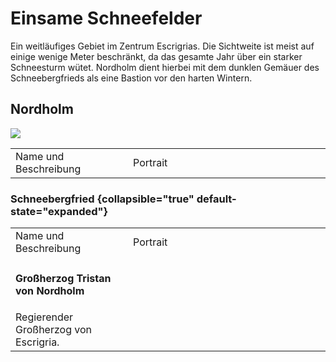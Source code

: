# Einsame Schneefelder

Ein weitläufiges Gebiet im Zentrum Escrigrias. Die Sichtweite ist meist auf einige wenige Meter beschränkt, da das
gesamte Jahr über ein starker Schneesturm wütet. Nordholm dient hierbei mit dem dunklen Gemäuer des Schneebergfrieds
als eine Bastion vor den harten Wintern.

## Nordholm

![](nordholm.png)

<table>
<tr><td>Name und Beschreibung</td><td width="300">Portrait</td></tr>
<!--<tr><td><h4>Adrian von Waldegrav</h4> Adliger Schätzesammler.</td><td><img src="adrian.png" alt="" /></td></tr>-->
</table>

### Schneebergfried {collapsible="true" default-state="expanded"}

<table>
<tr><td>Name und Beschreibung</td><td width="300">Portrait</td></tr>
<!--<tr><td><h4>Großherzog Oswyn von Nordholm</h4> Der aktuelle Großherzog des Landes Nordholm.</td><td></td></tr>-->
<!--<tr><td><h4>Großherzogin Aquila von Nordholm</h4> Die Gemahlin des Großherzogs von Nordholm.</td><td></td></tr>-->
<!--<tr><td><h4>Großherzogin Ursula von Nordholm</h4> Ehemalige Großherzogin von Nordholm, ermordet.</td><td></td></tr>-->
<tr><td><h4>Großherzog Tristan von Nordholm</h4> Regierender Großherzog von Escrigria.</td><td><img src="tristan.png" alt="" /></td></tr>
<!--<tr><td><h4>Prinz Stephan von Nordholm</h4> Sohn des Großherzogs, tot geglaubt.</td><td><img src="stephan_revealed.png" alt="" /></td></tr>-->
<!--<tr><td><h4>Prinzessin Eliza von Nordholm</h4> Tochter des Großherzogs, tot geglaubt.</td><td><img src="eliza.png" alt="" /></td></tr>-->
</table>